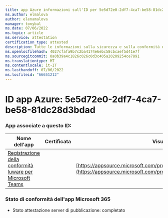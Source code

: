 ```yaml
---
title: app Azure informazioni sull'ID per 5e5d72e0-2df7-4ca7-be58-81dc28d3bdad
ms.author: elmalova
author: elenamalova
manager: tonybal
ms.date: 07/06/2022
ms.topic: article
ms.service: attestation
certification_type: attested
description: Tutte le informazioni sulla sicurezza e sulla conformità disponibili per 5e5d72e0-2df7-4ca7-be58-81dc28d3bdad.
ms.openlocfilehash: 4027cfafa9b7c2ba4174e6ebc58cbcaef5d41e7f
ms.sourcegitcommit: 0a0b39a4c1826c026c0d3c405a20209254ce7891
ms.translationtype: MT
ms.contentlocale: it-IT
ms.lasthandoff: 07/06/2022
ms.locfileid: "66651212"
---
```

# <a name="azure-app-id-5e5d72e0-2df7-4ca7-be58-81dc28d3bdad"></a>ID app Azure: 5e5d72e0-2df7-4ca7-be58-81dc28d3bdad


### <a name="apps-associated-with-this-id"></a>App associate a questo ID:
| **Nome dell'app** | **Certificata** | **Visualizzazione in AppSource** |
|--------------|---------------|-----------------------|
| [Registrazione della conformità luware per Microsoft Teams](../forward/luwareagzurich.recording_azure_marketplace.md) |  | [https://appsource.microsoft.com/product/office/luwareagzurich.recording_azure_marketplace](https://appsource.microsoft.com/product/office/luwareagzurich.recording_azure_marketplace) |

### <a name="microsoft-365-app-compliance-status"></a>Stato di conformità dell'app Microsoft 365
- Stato attestazione server di pubblicazione: completato
